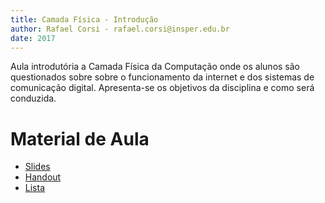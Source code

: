 ```yaml
---
title: Camada Física - Introdução
author: Rafael Corsi - rafael.corsi@insper.edu.br
date: 2017
---
```


Aula introdutória a Camada Física da Computação onde os alunos são questionados sobre sobre o funcionamento da internet e dos sistemas de comunicação digital. Apresenta-se os objetivos da disciplina e como será conduzida.  

# Material de Aula

- [Slides](https://github.com/Insper/Camada-Fisica-Computacao/blob/master/2-Aulas/01-Introducao/01%20-%20Slide%20-%20Introducao.pdf)
- [Handout](https://github.com/Insper/Camada-Fisica-Computacao/blob/master/2-Aulas/01-Introducao/01%20-%20Handout%20-%20Introducao.pdf)
- [Lista](https://github.com/Insper/Camada-Fisica-Computacao/blob/master/2-Aulas/01-Introducao/01%20-%20Lista%20-%20Introducao.pdf)
